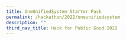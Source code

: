 ```yaml
---
title: OneUnifiedSystem Starter Pack
permalink: /hackathon/2022/oneunifiedsystem
description: ""
third_nav_title: Hack for Public Good 2022
---
```

